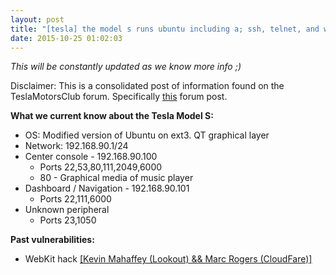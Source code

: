 ```yaml
---
layout: post
title: "[tesla] the model s runs ubuntu including a; ssh, telnet, and web server"
date: 2015-10-25 01:02:03
---
```

_This will be constantly updated as we know more info ;)_

Disclaimer: This is a consolidated post of information found on the TeslaMotorsClub forum. Specifically [this](http://www.teslamotorsclub.com/showthread.php/28185-Successful-connection-on-the-Model-S-internal-Ethernet-network) forum post.

__What we current know about the Tesla Model S:__

* OS: Modified version of Ubuntu on ext3. QT graphical layer
* Network: 192.168.90.1/24
* Center console - 192.168.90.100
  * Ports 22,53,80,111,2049,6000
  * 80 - Graphical media of music player
* Dashboard / Navigation - 192.168.90.101
  * Ports 22,111,6000
* Unknown peripheral
  * Ports 23,1050

__Past vulnerabilities:__

  * WebKit hack [[Kevin Mahaffey (Lookout) && Marc Rogers (CloudFare)]](http://www.wired.com/2015/08/researchers-hacked-model-s-teslas-already/)
